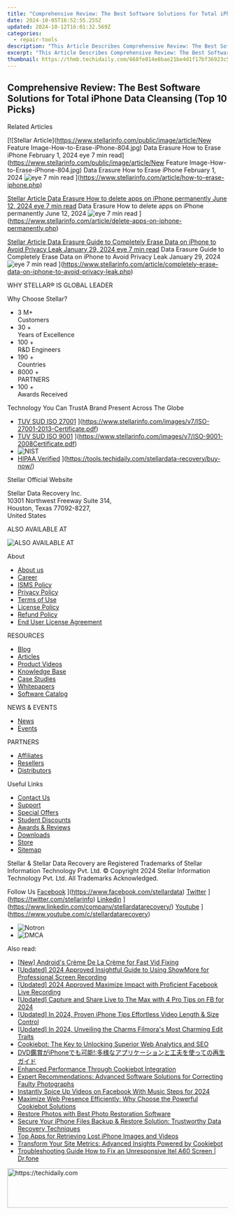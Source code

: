 ```yaml
---
title: "Comprehensive Review: The Best Software Solutions for Total iPhone Data Cleansing (Top 10 Picks)"
date: 2024-10-05T16:52:55.255Z
updated: 2024-10-12T16:01:32.569Z
categories:
  - repair-tools
description: "This Article Describes Comprehensive Review: The Best Software Solutions for Total iPhone Data Cleansing (Top 10 Picks)"
excerpt: "This Article Describes Comprehensive Review: The Best Software Solutions for Total iPhone Data Cleansing (Top 10 Picks)"
thumbnail: https://thmb.techidaily.com/668fe014e6bae21be4d1f17bf36923c523f3242cbf8f9156a716780e5d4eeb63.jpg
---
```


## Comprehensive Review: The Best Software Solutions for Total iPhone Data Cleansing (Top 10 Picks)

Related Articles

[![Stellar Article](https://www.stellarinfo.com/public/image/article/New Feature Image-How-to-Erase-iPhone-804.jpg) Data Erasure How to Erase iPhone February 1, 2024 eye 7 min read](https://www.stellarinfo.com/public/image/article/New Feature Image-How-to-Erase-iPhone-804.jpg) Data Erasure How to Erase iPhone February 1, 2024 ![eye](https://www.stellarinfo.com/public/newarticle/images/eye.png) 7 min read ](https://www.stellarinfo.com/article/how-to-erase-iphone.php)

[Stellar Article Data Erasure  How to delete apps on iPhone permanently June 12, 2024 eye 7 min read](https://www.stellarinfo.com/public/image/article/Ways-to-delete-apps-on-iPhone-permanently-621.jpg) Data Erasure  How to delete apps on iPhone permanently June 12, 2024 ![eye](https://www.stellarinfo.com/public/newarticle/images/eye.png) 7 min read ](https://www.stellarinfo.com/article/delete-apps-on-iphone-permanently.php)

[Stellar Article Data Erasure  Guide to Completely Erase Data on iPhone to Avoid Privacy Leak January 29, 2024 eye 7 min read](https://www.stellarinfo.com/public/image/article/Erase-Data-on-iPhone-to-avoid-Privacy-Leak-619.jpg) Data Erasure  Guide to Completely Erase Data on iPhone to Avoid Privacy Leak January 29, 2024 ![eye](https://www.stellarinfo.com/public/newarticle/images/eye.png) 7 min read ](https://www.stellarinfo.com/article/completely-erase-data-on-iphone-to-avoid-privacy-leak.php)

 WHY STELLAR® IS GLOBAL LEADER

 Why Choose Stellar?

* 3  M+  
Customers
* 30 +  
Years of Excellence
* 100 +  
R&D Engineers
* 190 +  
Countries
* 8000 +  
PARTNERS
* 100 +  
Awards Received

 Technology You Can TrustA Brand Present Across The Globe

* [TUV SUD ISO 27001](https://www.stellarinfo.com/images/v7/tuv1.png) ](https://www.stellarinfo.com/images/v7/ISO-27001-2013-Certificate.pdf)
* [TUV SUD ISO 9001](https://www.stellarinfo.com/images/v7/tuv2.png) ](https://www.stellarinfo.com/images/v7/ISO-9001-2008Certificate.pdf)
* ![NIST](https://www.stellarinfo.com/images/v7/nist.png)
* [HIPAA Verified](https://www.stellarinfo.com/images/v7/hipa.png) ](https://tools.techidaily.com/stellardata-recovery/buy-now/)

 Stellar Official Website

 Stellar Data Recovery Inc.  
 10301 Northwest Freeway Suite 314,  
 Houston, Texas 77092-8227,  
 United States

 ALSO AVAILABLE AT

![ALSO AVAILABLE AT](https://www.stellarinfo.com/images/v7/Partners_logo_new.png)

 About

* [About us](https://tools.techidaily.com/stellardata-recovery/buy-now/)
* [Career](https://tools.techidaily.com/stellardata-recovery/buy-now/)
* [ISMS Policy](https://tools.techidaily.com/stellardata-recovery/buy-now/)
* [Privacy Policy](https://tools.techidaily.com/stellardata-recovery/buy-now/)
* [Terms of Use](https://tools.techidaily.com/stellardata-recovery/buy-now/)
* [License Policy](https://www.stellarinfo.com/software-licensing-usage.php)
* [Refund Policy](https://tools.techidaily.com/stellardata-recovery/buy-now/)
* [End User License Agreement](https://tools.techidaily.com/stellardata-recovery/buy-now/)

 RESOURCES

* [Blog](https://tools.techidaily.com/stellardata-recovery/buy-now/)
* [Articles](https://tools.techidaily.com/stellardata-recovery/buy-now/)
* [Product Videos](https://tools.techidaily.com/stellardata-recovery/buy-now/)
* [Knowledge Base](https://tools.techidaily.com/stellardata-recovery/buy-now/)
* [Case Studies](https://tools.techidaily.com/stellardata-recovery/buy-now/)
* [Whitepapers](https://tools.techidaily.com/stellardata-recovery/buy-now/)
* [Software Catalog](https://tools.techidaily.com/stellardata-recovery/buy-now/)

 NEWS & EVENTS

* [News](https://tools.techidaily.com/stellardata-recovery/buy-now/)
* [Events](https://www.stellarinfo.com/affiliate-summit/affiliate-summit.php)

 PARTNERS

* [Affiliates](https://tools.techidaily.com/stellardata-recovery/buy-now/)
* [Resellers](https://tools.techidaily.com/stellardata-recovery/buy-now/)
* [Distributors](https://tools.techidaily.com/stellardata-recovery/buy-now/)

 Useful Links

* [Contact Us](https://www.stellarinfo.com/contact/contact-us.php)
* [Support](https://tools.techidaily.com/stellardata-recovery/buy-now/)
* [Special Offers](https://tools.techidaily.com/stellardata-recovery/buy-now/)
* [Student Discounts](https://www.stellarinfo.com/student-discount/)
* [Awards & Reviews](https://tools.techidaily.com/stellardata-recovery/buy-now/)
* [Downloads](https://www.stellarinfo.com/download.php)
* [Store](https://tools.techidaily.com/stellardata-recovery/buy-now/)
* [Sitemap](https://www.stellarinfo.com/sitemap.php)

 Stellar & Stellar Data Recovery are Registered Trademarks of Stellar Information Technology Pvt. Ltd. © Copyright 2024 Stellar Information Technology Pvt. Ltd. All Trademarks Acknowledged.

Follow Us [Facebook](https://www.stellarinfo.com/Images/fb.png) ](https://www.facebook.com/stellardata) [Twitter](https://www.stellarinfo.com/Images/tw.png) ](https://twitter.com/stellarinfo) [Linkedin](https://www.stellarinfo.com/Images/in.png) ](https://www.linkedin.com/company/stellardatarecovery/) [Youtube](https://www.stellarinfo.com/newblacktheme/images/yt.png) ](https://www.youtube.com/c/stellardatarecovery)

* ![Notron](https://www.stellarinfo.com/images/v7/notron.png)
* ![DMCA](https://www.stellarinfo.com/images/v7/dmca.png)

<ins class="adsbygoogle"
     style="display:block"
     data-ad-format="autorelaxed"
     data-ad-client="ca-pub-7571918770474297"
     data-ad-slot="1223367746"></ins>

<ins class="adsbygoogle"
     style="display:block"
     data-ad-client="ca-pub-7571918770474297"
     data-ad-slot="8358498916"
     data-ad-format="auto"
     data-full-width-responsive="true"></ins>

<span class="atpl-alsoreadstyle">Also read:</span>
<div><ul>
<li><a href="https://extra-resources.techidaily.com/new-androids-creme-de-la-creme-for-fast-vid-fixing/"><u>[New] Android's Crème De La Crème for Fast Vid Fixing</u></a></li>
<li><a href="https://digital-screen-recording.techidaily.com/updated-2024-approved-insightful-guide-to-using-showmore-for-professional-screen-recording/"><u>[Updated] 2024 Approved Insightful Guide to Using ShowMore for Professional Screen Recording</u></a></li>
<li><a href="https://desktop-recording.techidaily.com/updated-2024-approved-maximize-impact-with-proficient-facebook-live-recording/"><u>[Updated] 2024 Approved Maximize Impact with Proficient Facebook Live Recording</u></a></li>
<li><a href="https://screen-capture.techidaily.com/updated-capture-and-share-live-to-the-max-with-4-pro-tips-on-fb-for-2024/"><u>[Updated] Capture and Share Live to The Max with 4 Pro Tips on FB for 2024</u></a></li>
<li><a href="https://fox-http.techidaily.com/updated-in-2024-proven-iphone-tips-effortless-video-length-and-size-control/"><u>[Updated] In 2024, Proven iPhone Tips Effortless Video Length & Size Control</u></a></li>
<li><a href="https://vp-tips.techidaily.com/updated-in-2024-unveiling-the-charms-filmoras-most-charming-edit-traits/"><u>[Updated] In 2024, Unveiling the Charms Filmora's Most Charming Edit Traits</u></a></li>
<li><a href="https://data-safeguard.techidaily.com/cookiebot-the-key-to-unlocking-superior-web-analytics-and-seo/"><u>Cookiebot: The Key to Unlocking Superior Web Analytics and SEO</u></a></li>
<li><a href="https://vp-tips.techidaily.com/1725285613386-dvdiphone/"><u>DVD鑑賞がiPhoneでも可能!:多様なアプリケーションと工夫を使っての再生ガイド</u></a></li>
<li><a href="https://data-safeguard.techidaily.com/enhanced-performance-through-cookiebot-integration/"><u>Enhanced Performance Through Cookiebot Integration</u></a></li>
<li><a href="https://data-safeguard.techidaily.com/expert-recommendations-advanced-software-solutions-for-correcting-faulty-photographs/"><u>Expert Recommendations: Advanced Software Solutions for Correcting Faulty Photographs</u></a></li>
<li><a href="https://facebook-video-content.techidaily.com/instantly-spice-up-videos-on-facebook-with-music-steps-for-2024/"><u>Instantly Spice Up Videos on Facebook With Music Steps for 2024</u></a></li>
<li><a href="https://data-safeguard.techidaily.com/maximize-web-presence-efficiently-why-choose-the-powerful-cookiebot-solutions/"><u>Maximize Web Presence Efficiently: Why Choose the Powerful Cookiebot Solutions</u></a></li>
<li><a href="https://data-safeguard.techidaily.com/restore-photos-with-best-photo-restoration-software/"><u>Restore Photos with Best Photo Restoration Software</u></a></li>
<li><a href="https://data-safeguard.techidaily.com/secure-your-iphone-files-backup-and-restore-solution-trustworthy-data-recovery-techniques/"><u>Secure Your iPhone Files Backup & Restore Solution: Trustworthy Data Recovery Techniques</u></a></li>
<li><a href="https://data-safeguard.techidaily.com/top-apps-for-retrieving-lost-iphone-images-and-videos/"><u>Top Apps for Retrieving Lost iPhone Images and Videos</u></a></li>
<li><a href="https://data-safeguard.techidaily.com/transform-your-site-metrics-advanced-insights-powered-by-cookiebot/"><u>Transform Your Site Metrics: Advanced Insights Powered by Cookiebot</u></a></li>
<li><a href="https://howto.techidaily.com/troubleshooting-guide-how-to-fix-an-unresponsive-itel-a60-screen-drfone-by-drfone-fix-android-problems-fix-android-problems/"><u>Troubleshooting Guide How to Fix an Unresponsive Itel A60 Screen | Dr.fone</u></a></li>
</ul></div>

<!-- affiliate ads begin -->
<a href="https://dhgate.sjv.io/c/5597632/2106658/12108" target="_top" id="2106658">
  <img src="//a.impactradius-go.com/display-ad/12108-2106658" border="0" alt="https://techidaily.com" width="728" height="90"/>
</a>
<img height="0" width="0" src="https://dhgate.sjv.io/i/5597632/2106658/12108" style="position:absolute;visibility:hidden;" border="0" />
<!-- affiliate ads end -->

